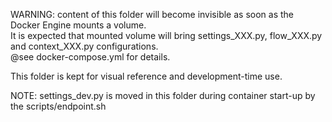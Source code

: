 WARNING: content of this folder will become invisible as soon as the Docker Engine mounts a volume.  
It is expected that mounted volume will bring settings_XXX.py, flow_XXX.py and context_XXX.py configurations.  
@see docker-compose.yml for details. 

This folder is kept for visual reference and development-time use.

NOTE: settings_dev.py is moved in this folder during container start-up by the scripts/endpoint.sh 